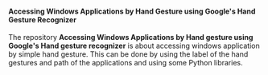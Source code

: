 <h4>Accessing Windows Applications by Hand Gesture using Google's Hand Gesture Recognizer</h4>
The repository <b>Accessing Windows Applications by Hand gesture using Google's Hand gesture recognizer</b> is about accessing windows application by simple hand gesture.
This can be done by using the label of the hand gestures and path of the applications and using some Python libraries.
